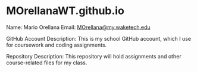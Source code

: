 # MOrellanaWT.github.io

Name: Mario Orellana
Email: MOrellana@my.waketech.edu

GitHub Account Description:
This is my school GitHub account, which I use for coursework and coding assignments.

Repository Description:
This repository will hold assignments and other course-related files for my class.